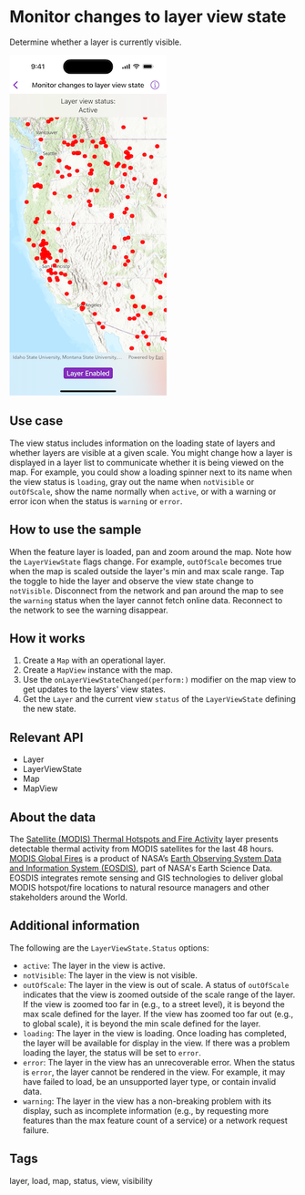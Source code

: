 # Monitor changes to layer view state

Determine whether a layer is currently visible.

![Image of Monitor changes to layer view state](monitor-changes-to-layer-view-state.png)

## Use case

The view status includes information on the loading state of layers and whether layers are visible at a given scale. You might change how a layer is displayed in a layer list to communicate whether it is being viewed on the map. For example, you could show a loading spinner next to its name when the view status is `loading`, gray out the name when `notVisible` or `outOfScale`, show the name normally when `active`, or with a warning or error icon when the status is `warning` or `error`.

## How to use the sample

When the feature layer is loaded, pan and zoom around the map. Note how the `LayerViewState` flags change. For example, `outOfScale` becomes true when the map is scaled outside the layer's min and max scale range. Tap the toggle to hide the layer and observe the view state change to `notVisible`. Disconnect from the network and pan around the map to see the `warning` status when the layer cannot fetch online data. Reconnect to the network to see the warning disappear.

## How it works

1. Create a `Map` with an operational layer.
2. Create a `MapView` instance with the map.
3. Use the `onLayerViewStateChanged(perform:)` modifier on the map view to get updates to the layers' view states.
4. Get the `Layer` and the current view `status` of the `LayerViewState` defining the new state.

## Relevant API

* Layer
* LayerViewState
* Map
* MapView

## About the data

The [Satellite (MODIS) Thermal Hotspots and Fire Activity](https://www.arcgis.com/home/item.html?id=b8f4033069f141729ffb298b7418b653) layer presents detectable thermal activity from MODIS satellites for the last 48 hours. [MODIS Global Fires](https://www.earthdata.nasa.gov/learn/find-data/near-real-time/firms/active-fire-data) is a product of NASA’s [Earth Observing System Data and Information System (EOSDIS)](https://www.earthdata.nasa.gov/esds), part of NASA's Earth Science Data. EOSDIS integrates remote sensing and GIS technologies to deliver global MODIS hotspot/fire locations to natural resource managers and other stakeholders around the World.

## Additional information

The following are the `LayerViewState.Status` options:

* `active`: The layer in the view is active.
* `notVisible`: The layer in the view is not visible.
* `outOfScale`: The layer in the view is out of scale. A status of `outOfScale` indicates that the view is zoomed outside of the scale range of the layer. If the view is zoomed too far in (e.g., to a street level), it is beyond the max scale defined for the layer. If the view has zoomed too far out (e.g., to global scale), it is beyond the min scale defined for the layer.
* `loading`: The layer in the view is loading. Once loading has completed, the layer will be available for display in the view. If there was a problem loading the layer, the status will be set to `error`.
* `error`: The layer in the view has an unrecoverable error. When the status is `error`, the layer cannot be rendered in the view. For example, it may have failed to load, be an unsupported layer type, or contain invalid data.
* `warning`: The layer in the view has a non-breaking problem with its display, such as incomplete information (e.g., by requesting more features than the max feature count of a service) or a network request failure.

## Tags

layer, load, map, status, view, visibility
